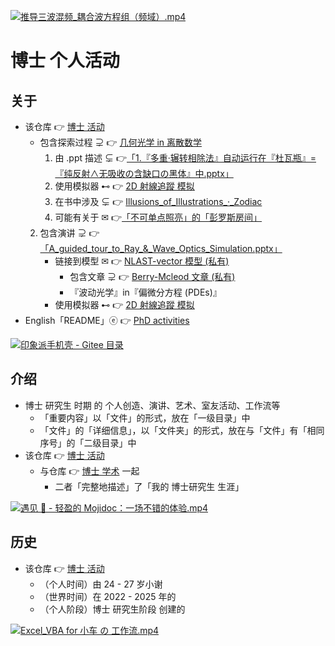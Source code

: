 [![推导三波混频_耦合波方程组（频域）.mp4](https://gitee.com/ChenZhu-Xie/PhD_activities/raw/master/img/推导三波混频_耦合波方程组（频域）.png)](https://www.bilibili.com/video/BV1U1421R7zB "推导三波混频_耦合波方程组（频域）.mp4")

# 博士 个人活动

## 关于
* 该仓库 👉 [博士 活动](https://gitee.com/ChenZhu-Xie/PhD_activities)
    * 包含探索过程 ⊋ 👉 [几何光学 in 离散数学](https://gitee.com/ChenZhu-Xie/geometric_optics_2_discrete_mathematics)
        1. 由 .ppt 描述 ⊊ 👉[「1.『多重·辗转相除法』自动运行在『杜瓦瓶』=『纯反射∧无吸收の含缺口の黑体』中.pptx」](https://github.com/ChenZhu-Xie/PhD_activities/blob/master/1__1.1__Creation_for_MySelf/1__7.1__%E5%A4%9A%E9%87%8D_%C2%B7_%E8%BE%97%E8%BD%AC%E7%9B%B8%E9%99%A4%E6%B3%95_%E8%87%AA%E5%8A%A8%E8%BF%90%E8%A1%8C%E5%9C%A8%E3%80%8C%E6%9D%9C%E7%93%A6%E7%93%B6%E3%80%8D%3D%E3%80%8C%E7%BA%AF%E5%8F%8D%E5%B0%84%E2%88%A7%E6%97%A0%E5%90%B8%E6%94%B6%E3%81%AE%E5%90%AB%E7%BC%BA%E5%8F%A3%E3%81%AE%E9%BB%91%E4%BD%93%E3%80%8D%E4%B8%AD_%E2%86%90_JavaScript__3.5_year_-_2024.1.30.pptx)
        2. 使用模拟器 ⊷ 👉 [2D 射線追蹤 模拟](https://gitee.com/ChenZhu-Xie/ray_optics__xcz)
        3. 在书中涉及 ⊊ 👉 [Illusions_of_Illustrations_·_Zodiac](https://gitee.com/ChenZhu-Xie/3_books_with_cpp/tree/master/cpp_codes_for_book2『Illusions_of_Illustrations_·_Zodiac』)
        4. 可能有关于 ✉ 👉[「不可单点照亮」的「彭罗斯房间」](https://www.bilibili.com/video/BV18p421d7NK)
    2. 包含演讲 ⊋ 👉[「A_guided_tour_to_Ray_&_Wave_Optics_Simulation.pptx」](https://gitee.com/ChenZhu-Xie/PhD_activities/blob/master/2__1.2__Creation_for_Others/3__7.1__A_guided_tour_to_Ray_%26_Wave_Optics_Simulation_%E2%86%90_JavaScript%2BPython__3.5_year_-_2023.12.9.pptx)
        * 链接到模型 ✉ 👉 [NLAST-vector 模型 (私有)](https://gitee.com/ChenZhu-Xie/NLAST_private)
            * 包含文章 ⊋ 👉 [Berry-Mcleod 文章 (私有)](https://gitee.com/ChenZhu-Xie/Berry_Mcleod_paper__private)
            * 『波动光学』in『偏微分方程 (PDEs)』
        * 使用模拟器 ⊷ 👉 [2D 射線追蹤 模拟](https://gitee.com/ChenZhu-Xie/ray_optics__xcz)
* English「README」ⓔ 👉 [PhD activities](https://github.com/ChenZhu-Xie/PhD_activities)

[![印象派手机壳 - Gitee 目录](https://gitee.com/ChenZhu-Xie/PhD_activities/raw/master/img/印象派手机壳.png)](https://gitee.com/ChenZhu-Xie/PhD_activities/tree/master/4__2.2__Art_for_Others/4__5.4__%E5%8D%B0%E8%B1%A1%E6%B4%BE%E6%89%8B%E6%9C%BA%E5%A3%B3_%E2%86%90_Imagination__2.5_year "印象派手机壳 - Gitee 目录")

## 介绍
* 博士 研究生 时期 的 个人创造、演讲、艺术、室友活动、工作流等
    * 「重要内容」以「文件」的形式，放在「一级目录」中
    * 「文件」的「详细信息」，以「文件夹」的形式，放在与「文件」有「相同序号」的「二级目录」中
* 该仓库 👉 [博士 活动](https://gitee.com/ChenZhu-Xie/PhD_activities)
    * 与仓库 👉 [博士 学术](https://gitee.com/ChenZhu-Xie/PhD_academia) 一起
        * 二者「完整地描述」了「我的 博士研究生 生涯」

[![遇见 🙈 - 轻盈的 Mojidoc：一场不错的体验.mp4](https://gitee.com/ChenZhu-Xie/PhD_activities/raw/master/img/FFD.png)](https://www.bilibili.com/video/BV1yp421D7z7 "遇见 🙈 - 轻盈的 Mojidoc：一场不错的体验.mp4")

<!-- ## 实施
1. 演讲 ppt 含视频
    * 要播放视频，需要进入「Presentations」目录下的「子目录」中查看 ppt
2. 学业水平 含「随时间演化」的切片/断面
    * 需要进入「Total_Grades」文件夹的「子文件夹」中查看 相关文件 -->

## 历史
* 该仓库 👉 [博士 活动](https://gitee.com/ChenZhu-Xie/PhD_activities)
    * （个人时间）由 24 - 27 岁小谢
    * （世界时间）在 2022 - 2025 年的
    * （个人阶段）博士 研究生阶段 创建的

[![Excel_VBA for 小车 の 工作流.mp4](https://gitee.com/ChenZhu-Xie/PhD_activities/raw/master/img/Excel_VBA_for_her_WorkFlow.png)](https://www.bilibili.com/video/BV1c1421Z7K7 "Excel_VBA for 小车 の 工作流.mp4")

<!-- ## 软件架构
软件架构说明


## 安装教程

1.  xxxx
2.  xxxx
3.  xxxx

## 使用说明

1.  xxxx
2.  xxxx
3.  xxxx

## 参与贡献

1.  Fork 本仓库
2.  新建 Feat_xxx 分支
3.  提交代码
4.  新建 Pull Request


## 特技

1.  使用 Readme\_XXX.md 来支持不同的语言，例如 Readme\_en.md, Readme\_zh.md
2.  Gitee 官方博客 [blog.gitee.com](https://blog.gitee.com)
3.  你可以 [https://gitee.com/explore](https://gitee.com/explore) 这个地址来了解 Gitee 上的优秀开源项目
4.  [GVP](https://gitee.com/gvp) 全称是 Gitee 最有价值开源项目，是综合评定出的优秀开源项目
5.  Gitee 官方提供的使用手册 [https://gitee.com/help](https://gitee.com/help)
6.  Gitee 封面人物是一档用来展示 Gitee 会员风采的栏目 [https://gitee.com/gitee-stars/](https://gitee.com/gitee-stars/) -->
